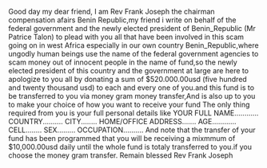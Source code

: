 Good day my dear friend,
I am Rev Frank Joseph the chairman compensation afairs Benin Republic,my friend i write on behalf of the federal government and the newly elected president of Benin_Republic (Mr Patrice Talon) to plead with you all that have been involved in this scam going on in west Africa especially in our own country Benin_Republic,where ungodly human beings use the name of the federal government agencies to scam money out of innocent people in the name of fund,so the newly elected president of this country and the government at large are here to apologize to you all by donating a sum of $520.000.00usd (five hundred and twenty thousand usd) to each and every one of you.and this fund is to be transferred to you via money gram money transfer,And is also up to you to make your choice of how you want to receive your fund 
The only thing required from you is your full personal details like
YOUR FULL NAME............
COUNTRY..........
CITY........
HOME/OFFICE ADDRESS.......
AGE............
CELL........
SEX.........
OCCUPATION..........
And note that the transfer of your fund has been programmed that you will be receiving a mixmmum of $10,000.00usd daily until the whole fund is totaly transferred to you.if you choose the money gram transfer.
Remain blessed
Rev Frank Joseph
